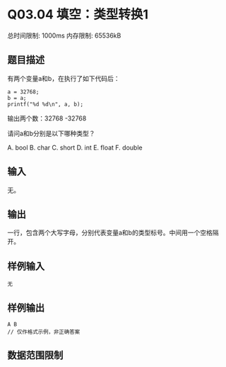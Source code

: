 # Q03.04 填空：类型转换1

总时间限制: 1000ms 内存限制: 65536kB

## 题目描述

有两个变量a和b，在执行了如下代码后：

    a = 32768;
    b = a;
    printf("%d %d\n", a, b);

输出两个数：32768 -32768

请问a和b分别是以下哪种类型？

A. bool   B. char   C. short   D. int   E. float   F. double

## 输入

无。

## 输出

一行，包含两个大写字母，分别代表变量a和b的类型标号。中间用一个空格隔开。

## 样例输入

    无

## 样例输出

    A B
    // 仅作格式示例，非正确答案

## 数据范围限制



